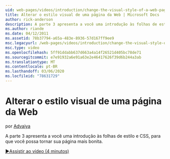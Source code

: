 ```yaml
---
uid: web-pages/videos/introduction/change-the-visual-style-of-a-web-page
title: Alterar o estilo visual de uma página da Web | Microsoft Docs
author: rick-anderson
description: A parte 3 apresenta a você uma introdução às folhas de estilo e CSS, para que você possa tornar sua página mais bonita.
ms.author: riande
ms.date: 04/12/2011
ms.assetid: 78b37794-a65a-483e-8936-57d167ff9ee9
msc.legacyurl: /web-pages/videos/introduction/change-the-visual-style-of-a-web-page
msc.type: video
ms.openlocfilehash: 5ff91ddabb637d663a4a14f26521d405bc78de71
ms.sourcegitcommit: e7e91932a6e91a63e2e46417626f39d6b244a3ab
ms.translationtype: MT
ms.contentlocale: pt-BR
ms.lasthandoff: 03/06/2020
ms.locfileid: "78631729"
---
```

# <a name="change-the-visual-style-of-a-web-page"></a>Alterar o estilo visual de uma página da Web

por [Advaiya](https://twitter.com/Advaiyasolns)

A parte 3 apresenta a você uma introdução às folhas de estilo e CSS, para que você possa tornar sua página mais bonita.

[&#9654;Assistir ao vídeo (4 minutos)](https://channel9.msdn.com/Blogs/ASP-NET-Site-Videos/change-the-visual-style-of-a-web-page)
